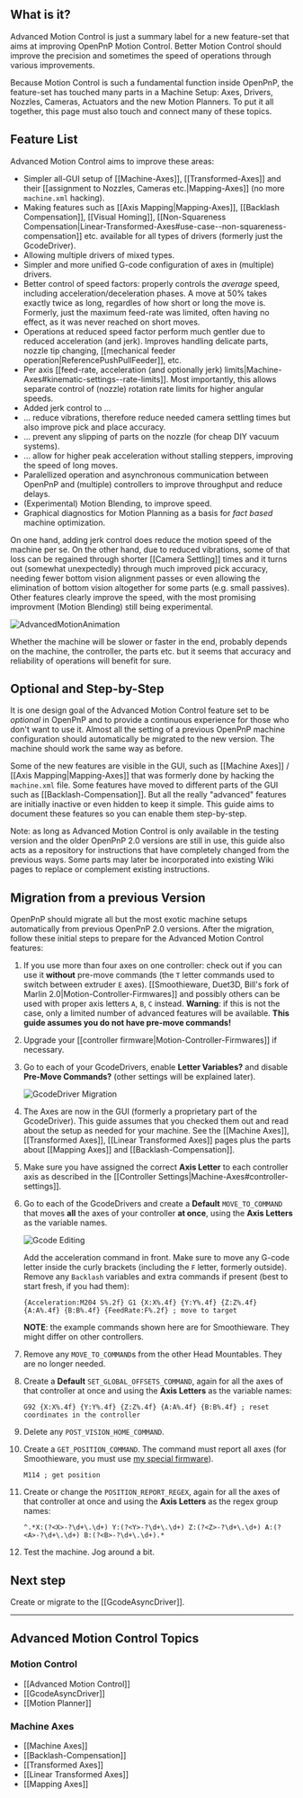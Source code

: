## What is it?
Advanced Motion Control is just a summary label for a new feature-set that aims at improving OpenPnP Motion Control. Better Motion Control should improve the precision and sometimes the speed of operations through various improvements.

Because Motion Control is such a fundamental function inside OpenPnP, the feature-set has touched many parts in a Machine Setup: Axes, Drivers, Nozzles, Cameras, Actuators and the new Motion Planners. To put it all together, this page must also touch and connect many of these topics. 

## Feature List
Advanced Motion Control aims to improve these areas:

* Simpler all-GUI setup of [[Machine-Axes]], [[Transformed-Axes]] and their [[assignment to Nozzles, Cameras etc.|Mapping-Axes]] (no more `machine.xml` hacking).
* Making features such as [[Axis Mapping|Mapping-Axes]], [[Backlash Compensation]], [[Visual Homing]], [[Non-Squareness Compensation|Linear-Transformed-Axes#use-case--non-squareness-compensation]] etc. available for all types of drivers (formerly just the GcodeDriver).
* Allowing multiple drivers of mixed types. 
* Simpler and more unified G-code configuration of axes in (multiple) drivers. 
* Better control of speed factors: properly controls the _average_ speed, including acceleration/deceleration phases. A move at 50% takes exactly twice as long, regardles of how short or long the move is. Formerly, just the maximum feed-rate was limited, often having no effect, as it was never reached on short moves. 
* Operations at reduced speed factor perform much gentler due to reduced acceleration (and jerk). Improves handling delicate parts, nozzle tip changing, [[mechanical feeder operation|ReferencePushPullFeeder]], etc.
* Per axis [[feed-rate, acceleration (and optionally jerk) limits|Machine-Axes#kinematic-settings--rate-limits]]. Most importantly, this allows separate control of (nozzle) rotation rate limits for higher angular speeds.
* Added jerk control to ...
* ... reduce vibrations, therefore reduce needed camera settling times but also improve pick and place accuracy. 
* ... prevent any slipping of parts on the nozzle (for cheap DIY vacuum systems).
* ... allow for higher peak acceleration without stalling steppers, improving the speed of long moves.
* Paralellized operation and asynchronous communication between OpenPnP and (multiple) controllers to improve throughput and reduce delays.
* (Experimental) Motion Blending, to improve speed.
* Graphical diagnostics for Motion Planning as a basis for _fact based_ machine optimization. 

On one hand, adding jerk control does reduce the motion speed of the machine per se. On the other hand, due to reduced vibrations, some of that loss can be regained through shorter [[Camera Settling]] times and it turns out (somewhat unexpectedly) through much improved pick accuracy, needing fewer bottom vision alignment passes or even allowing the elimination of bottom vision altogether for some parts (e.g. small passives). Other features clearly improve the speed, with the most promising improvment (Motion Blending) still being experimental. 

![AdvancedMotionAnimation](https://user-images.githubusercontent.com/9963310/95627544-ab3c2480-0a7c-11eb-8d36-d6921ecf7423.gif)

Whether the machine will be slower or faster in the end, probably depends on the machine, the controller, the parts etc. but it seems that accuracy and reliability of operations will benefit for sure. 

## Optional and Step-by-Step

It is one design goal of the Advanced Motion Control feature set to be _optional_ in OpenPnP and to provide a continuous experience for those who don't want to use it. Almost all the setting of a previous OpenPnP machine configuration should automatically be migrated to the new version. The machine should work the same way as before. 

Some of the new features are visible in the GUI, such as [[Machine Axes]] / [[Axis Mapping|Mapping-Axes]] that was formerly done by hacking the `machine.xml` file. Some features have moved to different parts of the GUI such as [[Backlash-Compensation]]. But all the really "advanced" features are initially inactive or even hidden to keep it simple. This guide aims to document these features so you can enable them step-by-step. 

Note: as long as Advanced Motion Control is only available in the testing version and the older OpenPnP 2.0 versions are still in use, this guide also acts as a repository for instructions that have completely changed from the previous ways. Some parts may later be incorporated into existing Wiki pages to replace or complement existing instructions. 

## Migration from a previous Version 

OpenPnP should migrate all but the most exotic machine setups automatically from previous OpenPnP 2.0 versions. After the migration, follow these initial steps to prepare for the Advanced Motion Control features:

1. If you use more than four axes on one controller: check out if you can use it **without** pre-move commands (the `T` letter commands used to switch between extruder `E` axes). [[Smoothieware, Duet3D, Bill's fork of Marlin 2.0|Motion-Controller-Firmwares]] and possibly others can be used with proper axis letters `A`, `B`, `C` instead. 
**Warning**: if this is not the case, only a limited number of advanced features will be available. **This guide assumes you do not have pre-move commands!** 

2. Upgrade your [[controller firmware|Motion-Controller-Firmwares]] if necessary. 

3. Go to each of your GcodeDrivers, enable **Letter Variables?** and disable **Pre-Move Commands?** (other settings will be explained later).

   ![GcodeDriver Migration](https://user-images.githubusercontent.com/9963310/96035272-1746d000-0e63-11eb-8ff8-94f3a0c7a67d.png)

4. The Axes are now in the GUI (formerly a proprietary part of the GcodeDriver). This guide assumes that you checked them out and read about the setup as needed for your machine. See the [[Machine Axes]], [[Transformed Axes]], [[Linear Transformed Axes]] pages plus the parts about [[Mapping Axes]] and [[Backlash-Compensation]].

5. Make sure you have assigned the correct **Axis Letter** to each controller axis as described in the [[Controller Settings|Machine-Axes#controller-settings]].

6. Go to each of the GcodeDrivers and create a **Default** `MOVE_TO_COMMAND` that moves **all** the axes of your controller **at once**, using the **Axis Letters** as the variable names. 

    ![Gcode Editing](https://user-images.githubusercontent.com/9963310/96037872-abfefd00-0e66-11eb-9639-46ba5dfa13fb.png)

    Add the acceleration command in front. Make sure to move any G-code letter inside the curly brackets (including the `F` letter, formerly outside). Remove any `Backlash` variables and extra commands if present (best to start fresh, if you had them):

    `{Acceleration:M204 S%.2f} G1 {X:X%.4f} {Y:Y%.4f} {Z:Z%.4f} {A:A%.4f} {B:B%.4f} {FeedRate:F%.2f} ; move to target`

    **NOTE**: the example commands shown here are for Smoothieware. They might differ on other controllers. 

7. Remove any `MOVE_TO_COMMAND`s from the other Head Mountables. They are no longer needed.

8. Create a **Default** `SET_GLOBAL_OFFSETS_COMMAND`, again for all the axes of that controller at once and using the **Axis Letters** as the variable names:

    `G92 {X:X%.4f} {Y:Y%.4f} {Z:Z%.4f} {A:A%.4f} {B:B%.4f} ; reset coordinates in the controller` 

9. Delete any `POST_VISION_HOME_COMMAND`.

10. Create a `GET_POSITION_COMMAND`. The command must report all axes (for Smoothieware, you must use [my special firmware](https://makr.zone/smoothieware-new-firmware-for-pnp/500/)).

    `M114 ; get position`

11. Create or change the `POSITION_REPORT_REGEX`, again for all the axes of that controller at once and using the **Axis Letters** as the regex group names:

    `^.*X:(?<X>-?\d+\.\d+) Y:(?<Y>-?\d+\.\d+) Z:(?<Z>-?\d+\.\d+) A:(?<A>-?\d+\.\d+) B:(?<B>-?\d+\.\d+).*`

12. Test the machine. Jog around a bit.

## Next step

Create or migrate to the [[GcodeAsyncDriver]].

___

## Advanced Motion Control Topics

### Motion Control
- [[Advanced Motion Control]]
- [[GcodeAsyncDriver]]
- [[Motion Planner]]

### Machine Axes
- [[Machine Axes]]
- [[Backlash-Compensation]]
- [[Transformed Axes]]
- [[Linear Transformed Axes]]
- [[Mapping Axes]] 